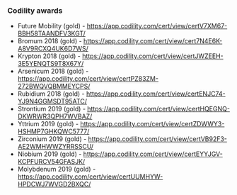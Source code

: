 
### Codility awards
* Future Mobility (gold) - https://app.codility.com/cert/view/certV7XM67-BBH58TAANDFV3KGT/   
* Bromum 2018 (gold)     - https://app.codility.com/cert/view/cert7N4E6K-A8V9RCXQ4UK6D7WS/   
* Krypton 2018 (gold)    - https://app.codility.com/cert/view/certJWZEEH-3E5YENQTS9T8X67Y/   
* Arsenicum 2018 (gold)  - https://app.codility.com/cert/view/certPZ83ZM-272BWQVQBMMEYCPS/   
* Rubidium 2018 (gold)   - https://app.codility.com/cert/view/certENJC74-YJ9N4GGMSDT95ATC/  
* Strontium 2019 (gold)  - https://app.codility.com/cert/view/certHQEGNQ-DKWRWR3QPH7WVBAZ/  
* Yttrium 2019 (gold)    - https://app.codility.com/cert/view/certZDWWY3-HSHMP7GHKQWC5777/  
* Zirconium 2019 (gold)  - https://app.codility.com/cert/view/certVB92F3-AE2WMHWWZYRRSSCU/  
* Niobium 2019 (gold)    - https://app.codility.com/cert/view/certEYYJGV-KCPFURCV54GFASJK/
* Molybdenum 2019 (gold) - https://app.codility.com/cert/view/certUUMHYW-HPDCWJ7WVGD2BXQC/
